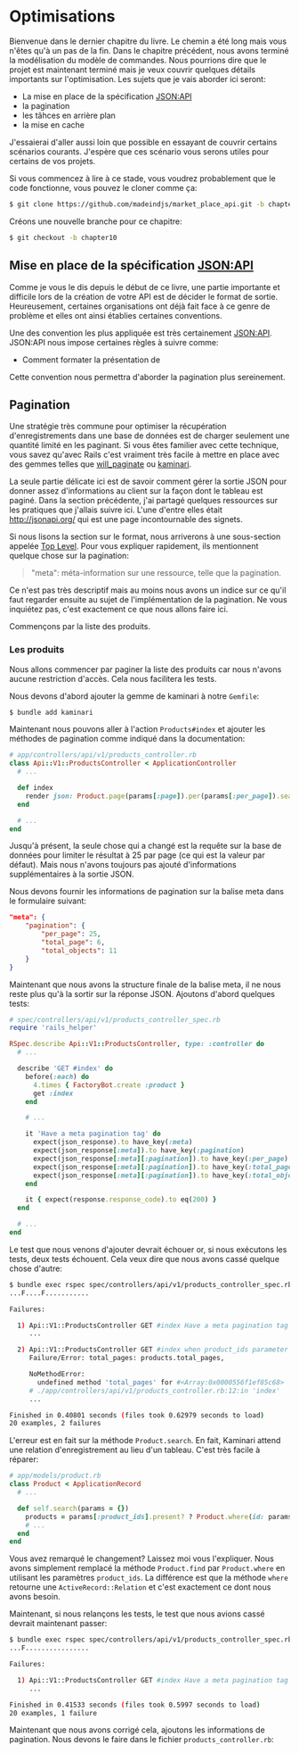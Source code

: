 # Optimisations

Bienvenue dans le dernier chapitre du livre. Le chemin a été long mais vous n'êtes qu'à un pas de la fin. Dans le chapitre précédent, nous avons terminé la modélisation du modèle de commandes. Nous pourrions dire que le projet est maintenant terminé mais je veux couvrir quelques détails importants sur l'optimisation. Les sujets que je vais aborder ici seront:

- La mise en place de la spécification [JSON:API](https://jsonapi.org/)
- la pagination
- les tâhces en arrière plan
- la mise en cache

J'essaierai d'aller aussi loin que possible en essayant de couvrir certains scénarios courants. J'espère que ces scénario vous serons utiles pour certains de vos projets.

Si vous commencez à lire à ce stade, vous voudrez probablement que le code fonctionne, vous pouvez le cloner comme ça:

~~~bash
$ git clone https://github.com/madeindjs/market_place_api.git -b chapter9
~~~

Créons une nouvelle branche pour ce chapitre:

~~~bash
$ git checkout -b chapter10
~~~

## Mise en place de la spécification [JSON:API](https://jsonapi.org/)

Comme je vous le dis depuis le début de ce livre, une partie importante et difficile lors de la création de votre API est de décider le format de sortie. Heureusement, certaines organisations ont déjà fait face à ce genre de problème et elles ont ainsi établies certaines conventions.

Une des convention les plus appliquée est très certainement [JSON:API](https://jsonapi.org/). JSON:API nous impose certaines règles
à suivre comme:

- Comment formater la présentation de

Cette convention nous permettra d'aborder la pagination plus sereinement.

Pagination
----------

Une stratégie très commune pour optimiser la récupération d'enregistrements dans une base de données est de charger seulement une quantité limité en les paginant. Si vous êtes familier avec cette technique, vous savez qu'avec Rails c'est vraiment très facile à mettre en place avec des gemmes telles que [will\_paginate](https://github.com/mislav/will_paginate) ou [kaminari](https://github.com/kaminari/kaminari).

La seule partie délicate ici est de savoir comment gérer la sortie JSON pour donner assez d'informations au client sur la façon dont le tableau est paginé. Dans la section précédente, j'ai partagé quelques ressources sur les pratiques que j'allais suivre ici. L'une d'entre elles était <http://jsonapi.org/> qui est une page incontournable des signets.

Si nous lisons la section sur le format, nous arriverons à une sous-section appelée [Top Level](https://jsonapi.org/format/#document-top-level). Pour vous expliquer rapidement, ils mentionnent quelque chose sur la pagination:

> "meta": méta-information sur une ressource, telle que la pagination.

Ce n'est pas très descriptif mais au moins nous avons un indice sur ce qu'il faut regarder ensuite au sujet de l'implémentation de la pagination. Ne vous inquiétez pas, c'est exactement ce que nous allons faire ici.

Commençons par la liste des produits.

### Les produits

Nous allons commencer par paginer la liste des produits car nous n'avons aucune restriction d'accès. Cela nous facilitera les tests.

Nous devons d'abord ajouter la gemme de kaminari à notre `Gemfile`:

~~~bash
$ bundle add kaminari
~~~

Maintenant nous pouvons aller à l'action `Products#index` et ajouter les méthodes de pagination comme indiqué dans la documentation:

~~~ruby
# app/controllers/api/v1/products_controller.rb
class Api::V1::ProductsController < ApplicationController
  # ...

  def index
    render json: Product.page(params[:page]).per(params[:per_page]).search(params)
  end

  # ...
end
~~~

Jusqu'à présent, la seule chose qui a changé est la requête sur la base de données pour limiter le résultat à 25 par page (ce qui est la valeur par défaut). Mais nous n'avons toujours pas ajouté d'informations supplémentaires à la sortie JSON.

Nous devons fournir les informations de pagination sur la balise meta dans le formulaire suivant:

~~~json
"meta": {
    "pagination": {
        "per_page": 25,
        "total_page": 6,
        "total_objects": 11
    }
}
~~~

Maintenant que nous avons la structure finale de la balise meta, il ne nous reste plus qu'à la sortir sur la réponse JSON. Ajoutons d'abord quelques tests:

~~~ruby
# spec/controllers/api/v1/products_controller_spec.rb
require 'rails_helper'

RSpec.describe Api::V1::ProductsController, type: :controller do
  # ...

  describe 'GET #index' do
    before(:each) do
      4.times { FactoryBot.create :product }
      get :index
    end

    # ...

    it 'Have a meta pagination tag' do
      expect(json_response).to have_key(:meta)
      expect(json_response[:meta]).to have_key(:pagination)
      expect(json_response[:meta][:pagination]).to have_key(:per_page)
      expect(json_response[:meta][:pagination]).to have_key(:total_pages)
      expect(json_response[:meta][:pagination]).to have_key(:total_objects)
    end

    it { expect(response.response_code).to eq(200) }
  end

  # ...
end
~~~

Le test que nous venons d'ajouter devrait échouer or, si nous exécutons les tests, deux tests échouent. Cela veux dire que nous avons cassé quelque chose d'autre:

~~~bash
$ bundle exec rspec spec/controllers/api/v1/products_controller_spec.rb
...F....F...........

Failures:

  1) Api::V1::ProductsController GET #index Have a meta pagination tag
     ...

  2) Api::V1::ProductsController GET #index when product_ids parameter is sent returns just the products that belong to the user
     Failure/Error: total_pages: products.total_pages,

     NoMethodError:
       undefined method 'total_pages' for #<Array:0x0000556f1ef85c68>
     # ./app/controllers/api/v1/products_controller.rb:12:in 'index'
     ...

Finished in 0.40801 seconds (files took 0.62979 seconds to load)
20 examples, 2 failures
~~~

L'erreur est en fait sur la méthode `Product.search`. En fait, Kaminari attend une relation d'enregistrement au lieu d'un tableau. C'est très facile à réparer:

~~~ruby
# app/models/product.rb
class Product < ApplicationRecord
  # ...

  def self.search(params = {})
    products = params[:product_ids].present? ? Product.where(id: params[:product_ids]) : Product.all
    # ...
  end
end
~~~

Vous avez remarqué le changement? Laissez moi vous l'expliquer. Nous avons simplement remplacé la méthode `Product.find` par `Product.where` en utilisant les paramètres `product_ids`. La différence est que la méthode `where` retourne une `ActiveRecord::Relation` et c'est exactement ce dont nous avons besoin.

Maintenant, si nous relançons les tests, le test que nous avions cassé devrait maintenant passer:

~~~bash
$ bundle exec rspec spec/controllers/api/v1/products_controller_spec.rb
...F................

Failures:

  1) Api::V1::ProductsController GET #index Have a meta pagination tag
     ...

Finished in 0.41533 seconds (files took 0.5997 seconds to load)
20 examples, 1 failure
~~~

Maintenant que nous avons corrigé cela, ajoutons les informations de pagination. Nous devons le faire dans le fichier `products_controller.rb`:

